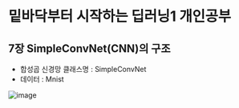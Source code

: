# 밑바닥부터 시작하는 딥러닝1 개인공부

## 7장 SimpleConvNet(CNN)의 구조
- 합성곱 신경망 클래스명 : SimpleConvNet
- 데이터 : Mnist

![image](https://user-images.githubusercontent.com/25517592/151692865-8326ab0e-6bda-4004-bd69-8e9ca49a17fa.png)


